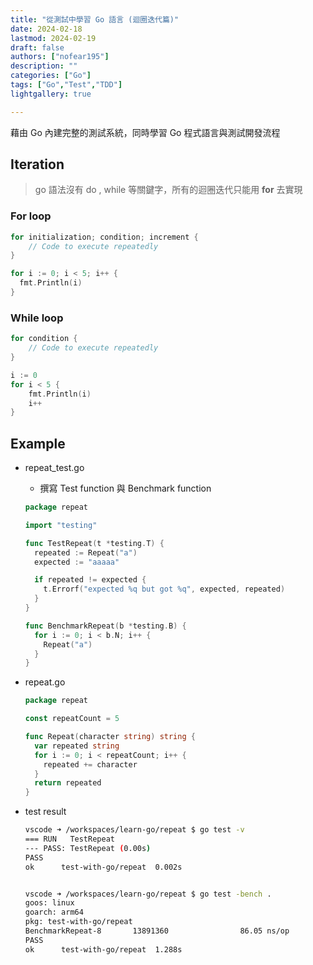 ```yaml
---
title: "從測試中學習 Go 語言 (迴圈迭代篇)"
date: 2024-02-18
lastmod: 2024-02-19
draft: false
authors: ["nofear195"]
description: ""
categories: ["Go"]
tags: ["Go","Test","TDD"]
lightgallery: true

---
```


藉由 Go 內建完整的測試系統，同時學習 Go 程式語言與測試開發流程

<!--more-->

## Iteration

> go 語法沒有 do , while 等關鍵字，所有的迴圈迭代只能用 **for** 去實現

### For loop

```go
for initialization; condition; increment {
    // Code to execute repeatedly
}

for i := 0; i < 5; i++ {
  fmt.Println(i)
}
```

### While loop

```go
for condition {
    // Code to execute repeatedly
}

i := 0
for i < 5 {
    fmt.Println(i)
    i++
}

```

## Example

- repeat_test.go
  - 撰寫 Test function 與 Benchmark function

  ```go {title="repeat_test.go"}
  package repeat

  import "testing"

  func TestRepeat(t *testing.T) {
    repeated := Repeat("a")
    expected := "aaaaa"

    if repeated != expected {
      t.Errorf("expected %q but got %q", expected, repeated)
    }
  }

  func BenchmarkRepeat(b *testing.B) {
    for i := 0; i < b.N; i++ {
      Repeat("a")
    }
  }
  ```

- repeat.go

  ```go {title="repeat.go"}
  package repeat

  const repeatCount = 5

  func Repeat(character string) string {
    var repeated string
    for i := 0; i < repeatCount; i++ {
      repeated += character
    }
    return repeated
  }

  ```

- test result

  ```bash
  vscode ➜ /workspaces/learn-go/repeat $ go test -v
  === RUN   TestRepeat
  --- PASS: TestRepeat (0.00s)
  PASS
  ok      test-with-go/repeat  0.002s


  vscode ➜ /workspaces/learn-go/repeat $ go test -bench .
  goos: linux
  goarch: arm64
  pkg: test-with-go/repeat
  BenchmarkRepeat-8       13891360                86.05 ns/op
  PASS
  ok      test-with-go/repeat  1.288s
  ```
